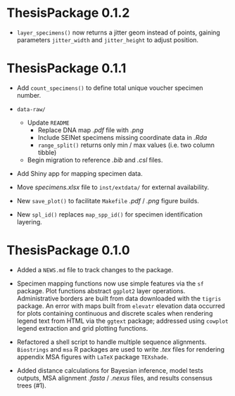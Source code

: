 # ThesisPackage 0.1.2

* `layer_specimens()` now returns a jitter geom instead of points, gaining
  parameters `jitter_width` and `jitter_height` to adjust position.

# ThesisPackage 0.1.1

* Add `count_specimens()` to define total unique voucher specimen number.

* `data-raw/`
  - Update `README`
    - Replace DNA map *.pdf* file with *.png*
    - Include SEINet specimens missing coordinate data in *.Rda*
    - `range_split()` returns only min / max values (i.e. two column tibble)
  - Begin migration to reference *.bib* and *.csl* files.

* Add Shiny app for mapping specimen data.

* Move *specimens.xlsx* file to `inst/extdata/` for external availability.

* New `save_plot()` to facilitate `Makefile` *.pdf* / *.png* figure builds.

* New `spl_id()` replaces `map_spp_id()` for specimen identification layering.

# ThesisPackage 0.1.0

* Added a `NEWS.md` file to track changes to the package.

* Specimen mapping functions now use simple features via the `sf` package.
  Plot functions abstract `ggplot2` layer operations. Administrative borders
  are built from data downloaded with the `tigris` package. An error with
  maps built from `elevatr` elevation data occurred for plots containing
  continuous and discrete scales when rendering legend text from HTML via
  the `ggtext` package; addressed using `cowplot` legend extraction and
  grid plotting functions.

* Refactored a shell script to handle multiple sequence alignments.
  `Biostrings` and `msa` R packages are used to write *.tex* files for rendering
  appendix MSA figures with `LaTeX` package `TEXshade`.

* Added distance calculations for Bayesian inference, model tests outputs,
  MSA alignment *.fasta* / *.nexus* files, and results consensus trees (#1).
